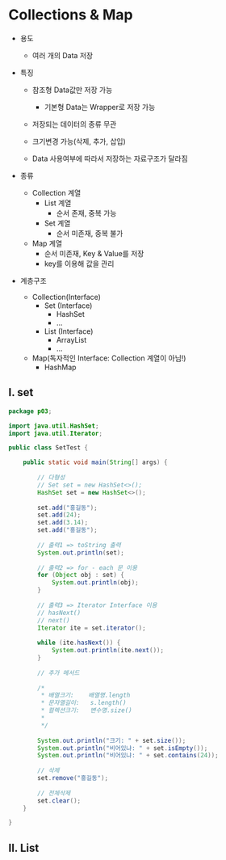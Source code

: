 # Collections & Map

- 용도
  - 여러 개의 Data 저장

- 특징

  - 참조형 Data값만 저장 가능
    - 기본형 Data는 Wrapper로 저장 가능
  - 저장되는 데이터의 종류 무관

  - 크기변경 가능(삭제, 추가, 삽입)

  - Data 사용여부에 따라서 저장하는 자료구조가 달라짐

- 종류
  - Collection 계열
    - List 계열
      - 순서 존재, 중복 가능
    - Set 계열
      - 순서 미존재, 중복 불가
  - Map 계열
    - 순서 미존재, Key & Value를 저장
    - key를 이용해 값을 관리

- 계층구조
  - Collection(Interface)
    - Set (Interface)
      - HashSet
      - ...
    - List (Interface)
      - ArrayList
      - ...
  - Map(독자적인 Interface: Collection 계열이 아님!)
    - HashMap



## I. set



```java
package p03;

import java.util.HashSet;
import java.util.Iterator;

public class SetTest {

	public static void main(String[] args) {
		
		// 다형성
		// Set set = new HashSet<>();
		HashSet set = new HashSet<>();
		
		set.add("홍길동");
		set.add(24);
		set.add(3.14);
		set.add("홍길동");
		
		// 출력1 => toString 출력
		System.out.println(set);
		
		// 출력2 => for - each 문 이용
		for (Object obj : set) {
			System.out.println(obj);
		}
		
		// 출력3 => Iterator Interface 이용
		// hasNext()
		// next()
		Iterator ite = set.iterator();
		
		while (ite.hasNext()) {
			System.out.println(ite.next());
		}
		
		// 추가 메서드
		
		/*
		 * 배열크기: 	배열명.length
		 * 문자열길이:	s.length()
		 * 컬렉션크기:	변수명.size()
		 * 
		 */
		
		System.out.println("크기: " + set.size());
		System.out.println("비어있냐: " + set.isEmpty());
		System.out.println("비어있냐: " + set.contains(24));
		
		// 삭제
		set.remove("홍길동");
		
		// 전체삭제
		set.clear();
	}

}

```



## II. List